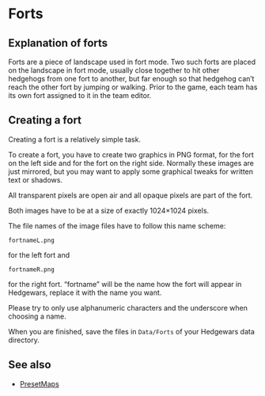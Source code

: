 # Forts #
## Explanation of forts ##
Forts are a piece of landscape used in fort mode. Two such forts are placed on the landscape in fort mode, usually close together to hit other hedgehogs from one fort to another, but far enough so that hedgehog can’t reach the other fort by jumping or walking. Prior to the game, each team has its own fort assigned to it in the team editor.

## Creating a fort ##
Creating a fort is a relatively simple task.

To create a fort, you have to create two graphics in PNG format, for the fort on the left side and for the fort on the right side. Normally these images are just mirrored, but you may want to apply some graphical tweaks for written text or shadows.

All transparent pixels are open air and all opaque pixels are part of the fort.

Both images have to be at a size of exactly 1024×1024 pixels.

The file names of the image files have to follow this name scheme:
```
fortnameL.png
```
for the left fort and
```
fortnameR.png
```
for the right fort. “fortname” will be the name how the fort will appear in Hedgewars, replace it with the name you want.

Please try to only use alphanumeric characters and the underscore when choosing a name.

When you are finished, save the files in `Data/Forts` of your Hedgewars data directory.

## See also ##
  * [PresetMaps](PresetMaps.md)